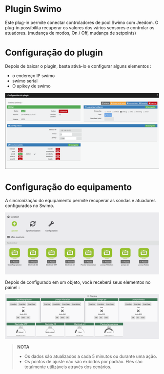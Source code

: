 # Plugin Swimo

Este plug-in permite conectar controladores de pool Swimo com Jeedom.
O plug-in possibilita recuperar os valores dos vários sensores e controlar os atuadores. (mudança de modos, On / Off, mudança de setpoints)

# Configuração do plugin

Depois de baixar o plugin, basta ativá-lo e configurar alguns elementos :

- o endereço IP swimo
- swimo serial
- O apikey de swimo

![swimo](../images/swimo1.png)

# Configuração do equipamento

A sincronização do equipamento permite recuperar as sondas e atuadores configurados no Swimo.

![swimo2](../images/swimo2.png)

Depois de configurado em um objeto, você receberá seus elementos no painel :

![swimo3](../images/swimo3.png)

> **NOTA**
>
> - Os dados são atualizados a cada 5 minutos ou durante uma ação.
> - Os pontos de ajuste não são exibidos por padrão.
> Eles são totalmente utilizáveis através dos cenários.
